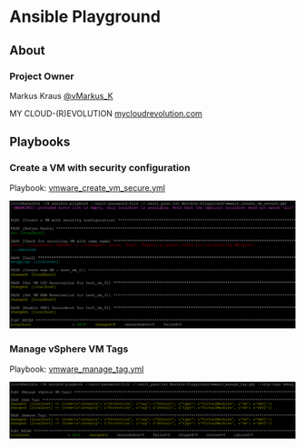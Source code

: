 # Ansible Playground

## About

### Project Owner

Markus Kraus [@vMarkus_K](https://twitter.com/vMarkus_K)

MY CLOUD-(R)EVOLUTION [mycloudrevolution.com](http://mycloudrevolution.com/)

## Playbooks

### Create a VM with security configuration

Playbook: [vmware_create_vm_secure.yml](./vmware_create_vm_secure.yml)

![vmware_create_vm_secure](/media/vmware_create_vm_secure.png)

### Manage vSphere VM Tags

Playbook: [vmware_manage_tag.yml](./vmware_manage_tag.yml)

![vmware_manage_tag](/media/vmware_manage_tag.png)